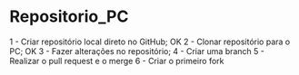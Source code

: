 # Repositorio_PC

1 - Criar repositório local direto no GitHub; OK
2 - Clonar repositório para o PC; OK
3 - Fazer alterações no repositório;
4 - Criar uma branch
5 - Realizar o pull request e o merge
6 - Criar o primeiro fork